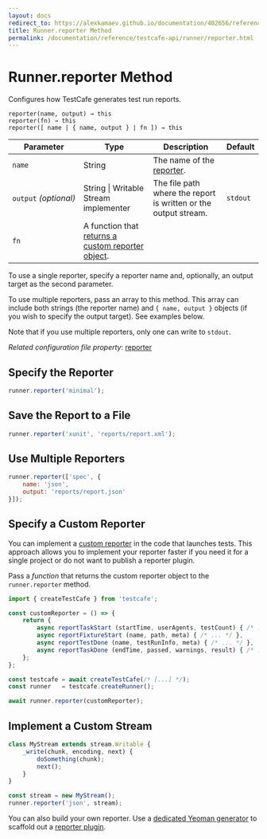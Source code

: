 ```yaml
---
layout: docs
redirect_to: https://alexkamaev.github.io/documentation/402656/reference/testcafe-api/runner/reporter
title: Runner.reporter Method
permalink: /documentation/reference/testcafe-api/runner/reporter.html
---
```

# Runner.reporter Method

Configures how TestCafe generates test run reports.

```text
reporter(name, output) → this
reporter(fn) → this
reporter([ name | { name, output } | fn ]) → this
```

Parameter                | Type                        | Description                                     | Default
------------------------ | --------------------------- | ----------------------------------------------- | --------
`name`                   | String      | The name of the [reporter](../../../guides/concepts/reporters.md).
`output`&#160;*(optional)* | String &#124; Writable Stream implementer | The file path where the report is written or the output stream. | `stdout`
`fn` | A function that [returns a custom reporter object](#specify-a-custom-reporter).

To use a single reporter, specify a reporter name and, optionally, an output target as the second parameter.

To use multiple reporters, pass an array to this method. This array can include both strings (the reporter name) and `{ name, output }` objects (if you wish to specify the output target). See examples below.

Note that if you use multiple reporters, only one can write to `stdout`.

*Related configuration file property*: [reporter](../../configuration-file.md#reporter)

## Specify the Reporter

```js
runner.reporter('minimal');
```

## Save the Report to a File

```js
runner.reporter('xunit', 'reports/report.xml');
```

## Use Multiple Reporters

```js
runner.reporter(['spec', {
    name: 'json',
    output: 'reports/report.json'
}]);
```

## Specify a Custom Reporter

You can implement a [custom reporter](../../../guides/extend-testcafe/reporter-plugin.md) in the code that launches tests. This approach allows you to implement your reporter faster if you need it for a single project or do not want to publish a reporter plugin.

Pass a *function* that returns the custom reporter object to the `runner.reporter` method.

```js
import { createTestCafe } from 'testcafe';

const customReporter = () => {
    return {
        async reportTaskStart (startTime, userAgents, testCount) { /* ... */ },
        async reportFixtureStart (name, path, meta) { /* ... */ },
        async reportTestDone (name, testRunInfo, meta) { /* ... */ },
        async reportTaskDone (endTime, passed, warnings, result) { /* ... */ }
    };
};

const testcafe = await createTestCafe(/* [...] */);
const runner   = testcafe.createRunner();

await runner.reporter(customReporter);
```

## Implement a Custom Stream

```js
class MyStream extends stream.Writable {
    _write(chunk, encoding, next) {
        doSomething(chunk);
        next();
    }
}

const stream = new MyStream();
runner.reporter('json', stream);
```

You can also build your own reporter. Use a [dedicated Yeoman generator](https://github.com/DevExpress/generator-testcafe-reporter) to scaffold out a [reporter plugin](../../../guides/extend-testcafe/reporter-plugin.md).

